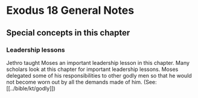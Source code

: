# Exodus 18 General Notes
## Special concepts in this chapter

### Leadership lessons
Jethro taught Moses an important leadership lesson in this chapter. Many scholars look at this chapter for important leadership lessons. Moses delegated some of his responsibilities to other godly men so that he would not become worn out by all the demands made of him. (See: [[../bible/kt/godly]])